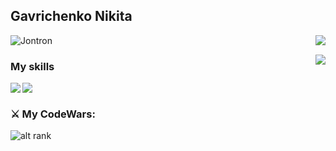 ## Gavrichenko Nikita

<img align="right" src="https://github-readme-stats.vercel.app/api?username=Hikkrir&count_private=true&show_icons=true&theme=tokyonight&hide_border=true"/>

![Jontron](https://user-images.githubusercontent.com/105012415/174044510-a6b78368-b102-4f35-b2f4-91a395bbf582.gif)

<img align="right" src="https://github-readme-stats.vercel.app/api/wakatime?username=Hikkrir&theme=dark&layout=compact"/>

### My skills
<img align="left" src="https://img.shields.io/badge/Python-14354C?style=for-the-badge&logo=python&logoColor=white"/>
<img align="left" src="https://img.shields.io/badge/SQLite-07405E?style=for-the-badge&logo=sqlite&logoColor=white"/>

<br>
     
### ⚔️ My CodeWars:
![alt rank](https://www.codewars.com/users/Hikkrir/badges/large)
